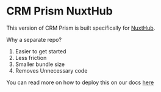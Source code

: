 # CRM Prism NuxtHub

This version of CRM Prism is built specifically for [NuxtHub](https://hub.nuxt.com/). 

Why a separate repo?

1. Easier to get started
2. Less friction
3. Smaller bundle size
4. Removes Unnecessary code

You can read more on how to deploy this on our docs [here](https://crmprism.dev/docs/nuxthub) 
